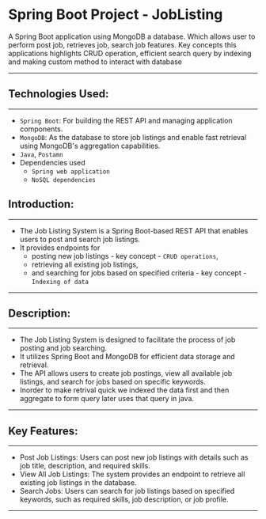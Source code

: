 # Spring Boot Project - JobListing
A Spring Boot application using MongoDB a database. Which allows user to perform post job, retrieves job, search job features. Key concepts this applications highlights CRUD operation, efficient search query by indexing and making custom method to interact with database

---
## Technologies Used:
---
- `Spring Boot`: For building the REST API and managing application components.
- `MongoDB`: As the database to store job listings and enable fast retrieval using MongoDB's aggregation capabilities.
- `Java`, `Postamn`
- Dependencies used
  - `Spring web application`
  - `NoSQL dependencies`
  
## Introduction:
---
- The Job Listing System is a Spring Boot-based REST API that enables users to post and search job listings.
- It provides endpoints for
  - posting new job listings - key concept - `CRUD operations`,
  - retrieving all existing job listings,
  - and searching for jobs based on specified criteria - key concept - `Indexing of data`

---
## Description:
---
- The Job Listing System is designed to facilitate the process of job posting and job searching.
- It utilizes Spring Boot and MongoDB for efficient data storage and retrieval.
- The API allows users to create job postings, view all available job listings, and search for jobs based on specific keywords.
- Inorder to make retrival quick we indexed the data first and then aggregate to form query later uses that query in java.
---
## Key Features:
---
- Post Job Listings: Users can post new job listings with details such as job title, description, and required skills.
- View All Job Listings: The system provides an endpoint to retrieve all existing job listings in the database.
- Search Jobs: Users can search for job listings based on specified keywords, such as required skills, job description, or job profile.
---

